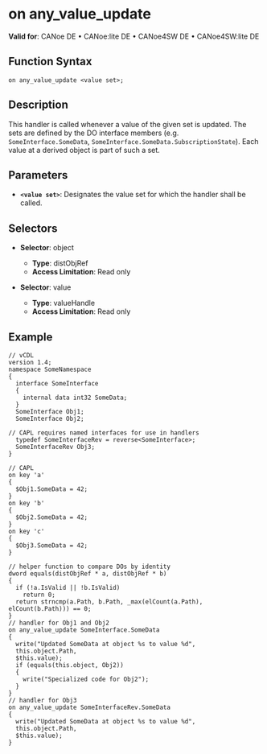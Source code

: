 # on any_value_update

**Valid for**: CANoe DE • CANoe:lite DE • CANoe4SW DE • CANoe4SW:lite DE

## Function Syntax

```
on any_value_update <value set>;
```

## Description

This handler is called whenever a value of the given set is updated. The sets are defined by the DO interface members (e.g. `SomeInterface.SomeData`, `SomeInterface.SomeData.SubscriptionState`). Each value at a derived object is part of such a set.

## Parameters

- **`<value set>`**: Designates the value set for which the handler shall be called.

## Selectors

- **Selector**: object
  - **Type**: distObjRef <T>
  - **Access Limitation**: Read only

- **Selector**: value
  - **Type**: valueHandle <T>
  - **Access Limitation**: Read only

## Example

```plaintext
// vCDL
version 1.4;
namespace SomeNamespace
{
  interface SomeInterface
  {
    internal data int32 SomeData;
  }
  SomeInterface Obj1;
  SomeInterface Obj2;

// CAPL requires named interfaces for use in handlers
  typedef SomeInterfaceRev = reverse<SomeInterface>;
  SomeInterfaceRev Obj3;
}

// CAPL
on key 'a'
{
  $Obj1.SomeData = 42;
}
on key 'b'
{
  $Obj2.SomeData = 42;
}
on key 'c'
{
  $Obj3.SomeData = 42;
}

// helper function to compare DOs by identity
dword equals(distObjRef * a, distObjRef * b)
{
  if (!a.IsValid || !b.IsValid)
    return 0;
  return strncmp(a.Path, b.Path, _max(elCount(a.Path), elCount(b.Path))) == 0;
}
// handler for Obj1 and Obj2
on any_value_update SomeInterface.SomeData
{
  write("Updated SomeData at object %s to value %d",
  this.object.Path,
  $this.value);
  if (equals(this.object, Obj2))
  {
    write("Specialized code for Obj2");
  }
}
// handler for Obj3
on any_value_update SomeInterfaceRev.SomeData
{
  write("Updated SomeData at object %s to value %d",
  this.object.Path,
  $this.value);
}
```
